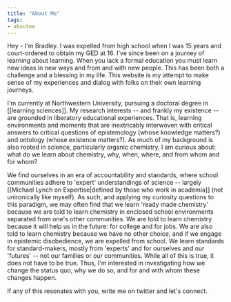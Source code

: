 ```yaml
---
title: "About Me"
tags:
- aboutme
---
```


Hey - I'm Bradley. I was expelled from high school when I was 15 years and court-ordered to obtain my GED at 16. I've since been on a journey of learning about learning. When you lack a formal education you must learn new ideas in new ways and from and with new people. This has been both a challenge and a blessing in my life. This website is my attempt to make sense of my experiences and dialog with folks on their own learning journeys. 

I'm currently at Northwestern University, pursuing a doctoral degree in [[learning sciences]]. My research interests -- and frankly my existence -- are grounded in liberatory educational experiences. That is, learning environments and moments that are inextricably interwoven with critical answers to critical questions of epistemology (whose knowledge matters?) and ontology (whose existence matters?). As much of my background is also rooted in science, particularly organic chemistry, I am curious about: what do we learn about chemistry, why, when, where, and from whom and for whom? 

We find ourselves in an era of accountability and standards, where school communities adhere to 'expert' understandings of science -- largely [[Michael Lynch on Expertise|defined by those who work in academia]] (not unironically like myself). As such, and applying my curiosity questions to this paradigm, we may often find that we learn 'ready made chemistry' because we are told to learn chemistry in enclosed school environments separated from one's other communities. We are told to learn chemistry because it will help us in the future: for college and for jobs. We are also told to learn chemistry because we have no other choice, and if we engage in epistemic disobedience, we are expelled from school. We learn standards for standard-makers, mostly from 'experts' and for ourselves and our 'futures' -- not our families or our communities. While all of this is true, it does not have to be true. Thus, I'm interested in investigating how we change the status quo, why we do so, and for and with whom these changes happen.

If any of this resonates with you, write me on twitter and let's connect.